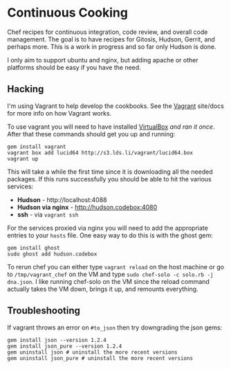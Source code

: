 # Continuous Cooking

Chef recipes for continuous integration, code review, and overall code management.
The goal is to have recipes for Gitosis, Hudson, Gerrit, and perhaps more.
This is a work in progress and so far only Hudson is done.

I only aim to support ubuntu and nginx, but adding apache or other platforms should
be easy if you have the need.

## Hacking

I'm using Vagrant to help develop the cookbooks. See the [Vagrant](http://vagrantup.com)
site/docs for more info on how Vagrant works.

To use vagrant you will need to have installed [VirtualBox](http://www.virtualbox.org/wiki/Downloads) *and ran it once*.  After that
these commands should get you up and running:

    gem install vagrant
    vagrant box add lucid64 http://s3.lds.li/vagrant/lucid64.box
    vagrant up

This will take a while the first time since it is downloading all the needed packages. If this runs
successfully you should be able to hit the various services:

 * **Hudson** - http://localhost:4088
 * **Hudson via nginx** - http://hudson.codebox:4080
 * **ssh** - via `vagrant ssh`

For the services proxied via nginx you will need to add the appropriate entries to your `hosts` file.
One easy way to do this is with the ghost gem:

    gem install ghost
    sudo ghost add hudson.codebox

To rerun chef you can either type `vagrant reload` on the host machine or go to `/tmp/vagrant_chef` on
the VM and type `sudo chef-solo -c solo.rb -j dna.json`. I like running chef-solo on the VM since the
reload command actually takes the VM down, brings it up, and remounts everything.

## Troubleshooting

If vagrant throws an error on `#to_json` then try downgrading the json gems:

    gem install json --version 1.2.4
    gem install json_pure --version 1.2.4
    gem uninstall json # uninstall the more recent versions
    gem uninstall json_pure # uninstall the more recent versions


